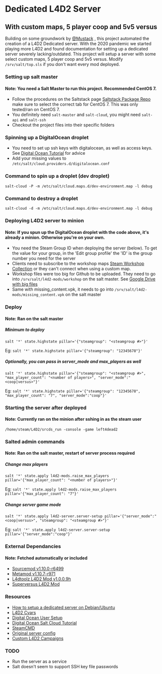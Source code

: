 # Dedicated L4D2 Server 
## With custom maps, 5 player coop and 5v5 versus
Building on some groundwork by [@Mustack](https://github.com/Mustack) , this project automated the creation of a L4D2 Dedicated server. With the 2020 pandemic we started playing more L4D2 and found documentation for setting up a dedicated server severely lacking/outdated. This project will setup a server with some select custom maps, 5 player coop and 5v5 versus. Modify `/srv/salt/top.sls` if you don't want every mod deployed.

### Setting up salt master
#### Note: You need a Salt Master to run this project. Recommended CentOS 7.
- Follow the procedures on the Saltstack page [Saltstack Package Repo](https://repo.saltstack.com/#rhel) make sure to select the correct tab for CentOS 7. This was only tested/ran on CentOS 7. 
- You definitely need `salt-master` and `salt-cloud`, you might need `salt-api` and `salt-ssh`
- Checkout the project files into their specific folders

### Spinning up a DigitalOcean droplet
- You need to set up ssh keys with digitalocean, as well as access keys. See [Digital Ocean Tutorial](https://www.digitalocean.com/community/tutorials/saltstack-infrastructure-configuring-salt-cloud-to-spin-up-digitalocean-resources)  for advice
- Add your missing values to `/etc/salt/cloud.providers.d/digitalocean.conf`

### Command to spin up a droplet (dev droplet)
`salt-cloud -P -m /etc/salt/cloud.maps.d/dev-environment.map -l debug`

### Command to destroy a droplet
`salt-cloud -d -m /etc/salt/cloud.maps.d/dev-environment.map -l debug`

### Deploying L4D2 server to minion
#### Note: If you spun up the DigitalOcean droplet with the code above, it's already a minion. Otherwise you're on your own. 
- You need the Steam Group ID when deploying the server (below). To get the value for your group, in the 'Edit group profile' the 'ID' is the group number you need for the server
- Clients need to subscribe to the workshop maps [Steam Workshop Collection](https://steamcommunity.com/sharedfiles/filedetails/?id=2218692186) or they can't connect when using a custom map.
- Workshop files were too big for Github to be uploaded. They need to go into `/srv/salt/l4d2-mods/workshop` on the salt master. See [Google Drive with big files](https://drive.google.com/drive/folders/1a0FjSMaqX_FOQyrt26YtgmdzSO_SrCBg?usp=sharing)
- Same with missing_content.vpk, it needs to go into `/srv/salt/l4d2-mods/missing_content.vpk` on the salt master

### Deploy
#### Note: Ran on the salt master
##### Minimum to deploy
`salt '*' state.highstate pillar='{"steamgroup": "<steamgroup #>"}'`

Eg: `salt '*' state.highstate pillar='{"steamgroup": "12345678"}'`

##### Optionally, you can pass in server_mode and max_players as well
`salt '*' state.highstate pillar='{"steamgroup": "<steamgroup #>", "max_player_count": "<number of players>", "server_mode":"<coop|versus>"}'`

Eg: `salt '*' state.highstate pillar='{"steamgroup": "12345678", "max_player_count": "7", "server_mode":"coop"}'`

### Starting the server after deployed 
#### Note: Currently ran on the minion after sshing in as the steam user
`/home/steam/L4D2/srcds_run -console -game left4dead2`

### Salted admin commands
#### Note: Ran on the salt master, restart of server process required
##### Change max players
`salt '*' state.apply l4d2-mods.raise_max_players pillar='{"max_player_count": "<number of players>"}'`

Eg: `salt '*' state.apply l4d2-mods.raise_max_players pillar='{"max_player_count": "7"}'`

##### Change server game mode
`salt '*' state.apply l4d2-server.server-setup pillar='{"server_mode":"<coop|versus>", "steamgroup": "<steamgroup #>"}'`

Eg: `salt '*' state.apply l4d2-server.server-setup pillar='{"server_mode":"coop"}'`

### External Dependancies
#### Note: Fetched automatically or included
- [Sourcemod v1.10.0-r6499](https://www.sourcemod.net/)
- [Metamod v1.10.7-r971](https://www.sourcemm.net/)
- [L4dtoolz L4D2 Mod v1.0.0.9h](https://forums.alliedmods.net/showthread.php?t=93600)
- [Superversus L4D2 Mod](https://forums.alliedmods.net/showthread.php?p=830069?p=830069)

### Resources
- [How to setup a dedicated server on Debian/Ubuntu](https://steamcommunity.com/sharedfiles/filedetails/?id=895492473)
- [L4D2 Cvars](https://developer.valvesoftware.com/wiki/List_of_L4D2_Cvars)
- [Digital Ocean User Setup](https://www.digitalocean.com/community/tutorials/how-to-create-a-sudo-user-on-centos-quickstart)
- [Digital Ocean Salt Cloud Tutorial](https://www.digitalocean.com/community/tutorials/saltstack-infrastructure-configuring-salt-cloud-to-spin-up-digitalocean-resources)
- [SteamCMD](https://developer.valvesoftware.com/wiki/SteamCMD#Linux)
- [Original server config](https://www.dropbox.com/s/5i7kovj8fd2g6zv/Detailed%20Server%20Config.txt?dl=0)
- [Custom L4D2 Campaigns](https://steamcommunity.com/sharedfiles/filedetails/?id=625654184)


### TODO 
- Run the server as a service
- Salt doesn't seem to support SSH key file passwords
